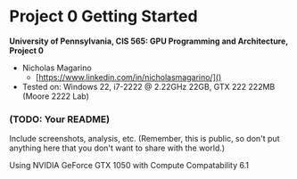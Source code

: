 Project 0 Getting Started
====================

**University of Pennsylvania, CIS 565: GPU Programming and Architecture, Project 0**

* Nicholas Magarino
  * [https://www.linkedin.com/in/nicholasmagarino/]()
* Tested on: Windows 22, i7-2222 @ 2.22GHz 22GB, GTX 222 222MB (Moore 2222 Lab)

### (TODO: Your README)

Include screenshots, analysis, etc. (Remember, this is public, so don't put
anything here that you don't want to share with the world.)

Using NVIDIA GeForce GTX 1050 with Compute Compatability 6.1


